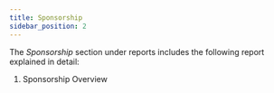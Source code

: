 ```yaml
---
title: Sponsorship
sidebar_position: 2
---
```


The *Sponsorship* section under reports includes the following report explained in detail:

1. Sponsorship Overview